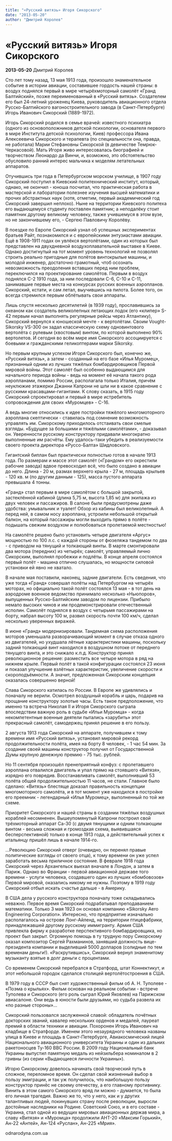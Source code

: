 ```yaml
---
title: "«Русский витязь» Игоря Сикорского"
date: "2013-05-20"
author: "Дмитрий Королев"
---
```


# «Русский витязь» Игоря Сикорского

**2013-05-20** Дмитрий Королев

Сто  лет тому назад, 13 мая 1913 года, произошло знаменательное событие в  истории авиации, составившее гордость нашей страны: в воздух поднялся первый в мире четырёхмоторный самолёт «Гранд Балтийский», позже переименованный в «Русский витязь».  Создателем его был 24-летний уроженец Киева, руководитель авиационного  отдела Русско-Балтийского вагоностроительного завода (в  Санкт-Петербурге) Игорь Иванович Сикорский (1889-1972).

Игорь  Сикорский родился в семье врачей: известного психиатра (одного из  основоположников детской психологии, основателя первого в мире Института  детской психологии, Киев) профессора Ивана Алексеевича Сикорского и  терапевта (по специальности она, правда, не работала) Марии Стефановны  Сикорской (в девичестве Темрюк-Черкасовой). Мать Игоря живо  интересовалась биографией и творчеством Леонардо да Винчи, и, возможно,  это обстоятельство обусловило ранний интерес мальчика к моделям  летательных аппаратов.

Отучившись  три года в Петербургском морском училище, в 1907 году Сикорский  поступил в Киевский политехнический институт, который, однако, не  окончил - юноша посчитал, что практическая работа в мастерской и  лаборатории полезнее изучения высшей математики и прочих абстрактных  наук (хотя, отметим, первый академический год Сикорский завершил  неплохо). Ныне на территории Киевского политеха его выдающемуся студенту  поставлен памятник; а неподалёку стоит памятник другому великому  человеку, также учившемуся в этом вузе, но не закончившему его, - Сергею  Павловичу Королёву.

В  поездке по Европе Сикорский узнал об успешных экспериментах братьев  Райт, познакомился и с европейскими энтузиастами авиации. Ещё в  1908-1911 годах он увлёкся вертолётами, один из которых был представлен  на двухдневной воздухоплавательной выставке в Киеве. Однако достигнутый  на тот момент уровень технологий не позволял строить реально пригодные  для полётов винтокрылые машины, и молодой инженер, достаточно грамотный,  чтоб осознать невозможность преодоления вставших перед ним проблем,  переключился на проектирование самолётов. Первым в воздух поднялся С-2  1910 года, за ним последовали С-6, С-10 и С-11, занимавшие первые места  на конкурсах русских военных аэропланов. Сикорский, кстати, и сам летал,  выучившись на пилота. Более того, он всегда стремился первым облётывать  свои аппараты.

Лишь  спустя несколько десятилетий (в 1939 году), прославившись за океаном  как создатель великолепных летающих лодок (его «клипер» S-42 первым  начал выполнять регулярные рейсы через Атлантику), Сикорский вернулся к  юношеской мечте - к вертолётам. Своим Vought-Sikorsky VS-300 он задал  классическую схему одновинтового вертолёта с рулевым (хвостовым) винтом,  по которой выполнено 90% вертолетов. И сегодня во всём мире имя  Сикорского ассоциируется с боевыми и гражданскими геликоптерами марки  Sikorsky.

Но  первым крупным успехом Игоря Сикорского был, конечно же, «Русский  витязь», а затем - созданный на его базе «Илья Муромец», признанный  одним из лучших тяжёлых бомбардировщиков Первой мировой войны. Этот  самолёт был особенно выдающимся для начального периода войны - ведь на  момент её начала такого рода аэропланами, помимо России, располагала  только Италия, причём неуклюжие этажерки Джанни Капрони не шли ни в  какое сравнение с русскими красавцами-гигантами. К слову сказать, в 1915  году Сикорский спроектировал и первый в мире истребитель сопровождения  для своих «Муромцев» - С-16.

А  ведь многие относились к идее постройки тяжёлого многомоторного  аэроплана скептически - ставилась под сомнение возможность управлять им.  Сикорскому приходилось отстаивать свои смелые взгляды. «Будущее за  большими и тяжёлыми самолётами», - доказывал он. Уверенности русскому  конструктору придавали многократно выполненные им расчёты. Ему  удалось-таки убедить в реализуемости своего проекта директора  «Руссо-Балта» Шидловского.

Гигантский  биплан был практически полностью готов в начале 1913 года. По размерам и  массе этот самолёт («Грандом» его окрестили рабочие завода) вдвое  превосходил всё, что было создано в авиации до него. Длина - 20 м,  размах верхнего крыла - 27 м, площадь крыльев - 120 кв. м (по другим  данным - 125), масса пустого аппарата превышала 4 тонны.

«Гранд»  стал первым в мире самолётом с большой закрытой, застеклённой кабиной  (длина 5,75 м, высота 1,85 м) для экипажа из двух человек и пассажиров. В  салоне были предусмотрены даже удобства: умывальник и туалет! Обзор из  кабины был великолепный. А перед ней, в самом носу аэроплана, устроили  небольшой открытый балкон, на который пассажиры могли выходить прямо в  полёте - подышать свежим воздухом и полюбоваться пролетаемой местностью!

На  самолёте решено было установить четыре двигателя «Аргус» мощностью по  100 л.с. с каждой стороны от фюзеляжа тандемом по два - с приводом на  тянущий и толкающий винты. В марте смонтировали два мотора (передних) из  четырёх; самолёт, управляемый лично Сикорским, выполнял пробежки и  подлёты. В конце апреля состоялся первый полёт - машина отлично  слушалась, но мощности силовой установки ей явно не хватало.

В  начале мая поставили, наконец, задние двигатели. Есть сведения, что уже  тогда «Гранд» совершал полёты над Петербургом на четырёх моторах, но  официально такой полёт состоялся 13 мая - в тот день на аэродроме  военное ведомство принимало несколько «Ньюпоров», выпущенных  Русско-Балтийским заводом по лицензии. Прибыло немало высоких чинов и им  продемонстрировали отечественный исполин. Самолёт поднялся в воздух с  четырьмя пассажирами на борту, набрал высоту 100 м, развил скорость  почти 100 км/ч, сделал несколько уверенных виражей.

В  июне «Гранд» модернизировали. Тандемная схема расположения моторов  уменьшала разворачивающий момент в случае отказа одного из двигателей,  но ухудшала лётные характеристики машины, поскольку задний толкающий  винт находился в воздушном потоке от переднего тянущего винта, и это  снижало к.п.д. Конструктор принял революционное решение: разместить все  четыре мотора в ряд на нижнем крыле. Первый полёт в такой конфигурации  состоялся 23 июня и показал улучшение взлётных характеристик, увеличение  скорости и скороподъёмности. А значит, предложенная Сикорским концепция  оказалась совершенно верной!

Слава  Сикорского катилась по России. В Европе же удивлялись и поначалу не  верили. Осмотрел воздушный корабль и царь, подарив на прощание  конструктору золотые часы. Есть такое предположение, что именно та  встреча Николая II и Игоря Сикорского сыграла впоследствии важную роль в  судьбе «Ильи Муромца» - когда некомпетентные военные деятели пытались  «зарубить» этот прекрасный самолёт, самодержец принял решение в его  пользу.

2  августа 1913 года Сикорский на аппарате, получившем к тому времени имя  «Русский витязь», установил мировой рекорд продолжительности полёта,  имея на борту 8 человек, - 1 час 54 мин. За создание своей машины  конструктор получил от Государственной Думы крупную денежную премию - 75  тыс. рублей.

Но  11 сентября произошёл пренеприятный конфуз: с пролетавшего аэроплана  отвалился двигатель и упал прямо на стоявшего «Витязя», изрядно его  повредив. Восстанавливать самолёт, выполнивший 53 полёта общей  продолжительностью 11 часов, не стали. Главное было сделано: «Витязь»  блестяще доказал правильность концепции многомоторного самолёта, и в тот  момент уже находился в постройке его преемник - легендарный «Илья  Муромец», выполненный по той же схеме.

Приоритет  Сикорского и нашей страны в создании тяжёлых воздушных кораблей  несомненен. Вышеупомянутый Капрони построил свой трёхмоторный аппарат  Са-30 (с двумя тянущими и одним толкающим винтом - весьма сложная и  громоздкая схема, выявившаяся бесперспективной) только в конце 1913  года, а действительный успех к итальянцу пришёл лишь в начале 1914-го.  

...Революцию  Сикорский отверг (очевидно, он перенял правые политические взгляды от  своего отца), к тому времени он уже успел заработать весьма приличное  состояние. В феврале 1918 года Сикорский через Архангельск выехал  вначале в Лондон, а затем в Париж. Однако во Франции - первой  авиационной державе того времени - услуги человека, создавшего один из  лучших «бомбовозов» Первой мировой, оказались никому не нужны. Поэтому в  1919 году Сикорский отбыл искать счастье дальше - в Америку.

В  США дела у русского конструктора поначалу тоже складывались неважно.  Первое время Сикорский подрабатывал преподаванием математики. Только 3  мая 1923 он основал компанию «Sikorsky Aero Engineering Corporation».  Интересно, что предприятие изначально располагалось на острове  Лонг-Айленд, на территории птицефабрики, принадлежавшей другому русскому  иммигранту. Армия США привлекла фирму к разработке перспективного  бомбардировщика, но проект был закрыт. Огромную помощь в ту трудную пору  Сикорскому оказал композитор Сергей Рахманинов, занявший должность  вице-президента компании и выделивший 5000 долларов (солидные по тем  временам деньги!). «Раскрутившись», Сикорский вернул знаменитому  музыканту взятые в долг деньги с процентами.

Со  временем Сикорский перебрался в Стратфорд, штат Коннектикут, и этот  небольшой городок сделался столицей вертолётостроения в США.

В  1979 году в СССР был снят художественный фильм об А. Н. Туполеве -  «Поэма о крыльях». Фильм основан на реальном событии - встрече Туполева и  Сикорского (его роль сыграл Юрий Яковлев) на Парижском авиасалоне. Они  ведь в юности были друзьями, но судьба развела их «по разные стороны»...

Сикорский  пользовался заслуженной славой: обладатель почётных докторских званий,  кавалер нескольких орденов и медалей, лауреат премий в области техники и  авиации. Похоронен Игорь Иванович на кладбище в Стратфорде. Именем  этого незаурядного человека названы улица в Киеве и площадь в  Санкт-Петербурге, Авиакосмический лицей Национального авиационного  университета Украины и один из дальних ракетоносцев Ту-160 ВВС России. В  2009 году Национальный банк Украины выпустил памятную медаль из  нейзильбера номиналом в 2 гривны (из серии «Выдающиеся личности  Украины»).

Игорю  Сикорскому довелось начинать свой творческий путь в сложное, переломное  время. Он сделал свой жизненный выбор в пользу эмиграции, и так уж  получилось, что наибольшую пользу конструктор принёс не своему  отечеству, а его главному противнику. Винить в этом самого Сикорского  вряд ли можно - думается, то была его личная трагедия. Важно же то, что у  него, как и у других талантливых людей, покинувших страну после  революции, выросли достойные наследники на Родине. Советский Союз, и в  его составе - Украина, стал одной из ведущих мировых авиационных держав  мира, а славу «Витязя» и «Муромца» продолжили АНТ-20 «Максим Горький»,  Ан-22 «Антей», Ан-124 «Руслан», Ан-225 «Мрия».

odnarodyna.com.ua